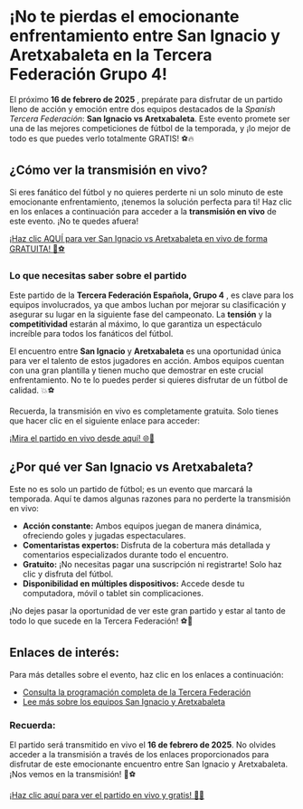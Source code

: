 # ¡No te pierdas el emocionante enfrentamiento entre San Ignacio y Aretxabaleta en la Tercera Federación Grupo 4!

El próximo **16 de febrero de 2025** , prepárate para disfrutar de un partido lleno de acción y emoción entre dos equipos destacados de la _Spanish Tercera Federación_: **San Ignacio vs Aretxabaleta**. Este evento promete ser una de las mejores competiciones de fútbol de la temporada, y ¡lo mejor de todo es que puedes verlo totalmente GRATIS! ⚽🔥

## ¿Cómo ver la transmisión en vivo?

Si eres fanático del fútbol y no quieres perderte ni un solo minuto de este emocionante enfrentamiento, ¡tenemos la solución perfecta para ti! Haz clic en los enlaces a continuación para acceder a la **transmisión en vivo** de este evento. ¡No te quedes afuera!

[¡Haz clic AQUÍ para ver San Ignacio vs Aretxabaleta en vivo de forma GRATUITA! 🎥⚽](https://tinyurl.com/livestreamfreeo?st=San+Ignacio+vs+Aretxabaleta&si=gh)

### Lo que necesitas saber sobre el partido

Este partido de la **Tercera Federación Española, Grupo 4** , es clave para los equipos involucrados, ya que ambos luchan por mejorar su clasificación y asegurar su lugar en la siguiente fase del campeonato. La **tensión** y la **competitividad** estarán al máximo, lo que garantiza un espectáculo increíble para todos los fanáticos del fútbol.

El encuentro entre **San Ignacio** y **Aretxabaleta** es una oportunidad única para ver el talento de estos jugadores en acción. Ambos equipos cuentan con una gran plantilla y tienen mucho que demostrar en este crucial enfrentamiento. No te lo puedes perder si quieres disfrutar de un fútbol de calidad. 💥⚽

Recuerda, la transmisión en vivo es completamente gratuita. Solo tienes que hacer clic en el siguiente enlace para acceder:

[¡Mira el partido en vivo desde aquí! 🌐📲](https://tinyurl.com/livestreamfreeo?st=San+Ignacio+vs+Aretxabaleta&si=gh)

## ¿Por qué ver San Ignacio vs Aretxabaleta?

Este no es solo un partido de fútbol; es un evento que marcará la temporada. Aquí te damos algunas razones para no perderte la transmisión en vivo:

- **Acción constante:** Ambos equipos juegan de manera dinámica, ofreciendo goles y jugadas espectaculares.
- **Comentaristas expertos:** Disfruta de la cobertura más detallada y comentarios especializados durante todo el encuentro.
- **Gratuito:** ¡No necesitas pagar una suscripción ni registrarte! Solo haz clic y disfruta del fútbol.
- **Disponibilidad en múltiples dispositivos:** Accede desde tu computadora, móvil o tablet sin complicaciones.

¡No dejes pasar la oportunidad de ver este gran partido y estar al tanto de todo lo que sucede en la Tercera Federación! ⚽📱

## Enlaces de interés:

Para más detalles sobre el evento, haz clic en los enlaces a continuación:

- [Consulta la programación completa de la Tercera Federación](https://tinyurl.com/livestreamfreeo?st=San+Ignacio+vs+Aretxabaleta&si=gh)
- [Lee más sobre los equipos San Ignacio y Aretxabaleta](https://tinyurl.com/livestreamfreeo?st=San+Ignacio+vs+Aretxabaleta&si=gh)

### Recuerda:

El partido será transmitido en vivo el **16 de febrero de 2025**. No olvides acceder a la transmisión a través de los enlaces proporcionados para disfrutar de este emocionante encuentro entre San Ignacio y Aretxabaleta. ¡Nos vemos en la transmisión! 👀⚽

[¡Haz clic aquí para ver el partido en vivo y gratis! 🎉📲](https://tinyurl.com/livestreamfreeo?st=San+Ignacio+vs+Aretxabaleta&si=gh)
